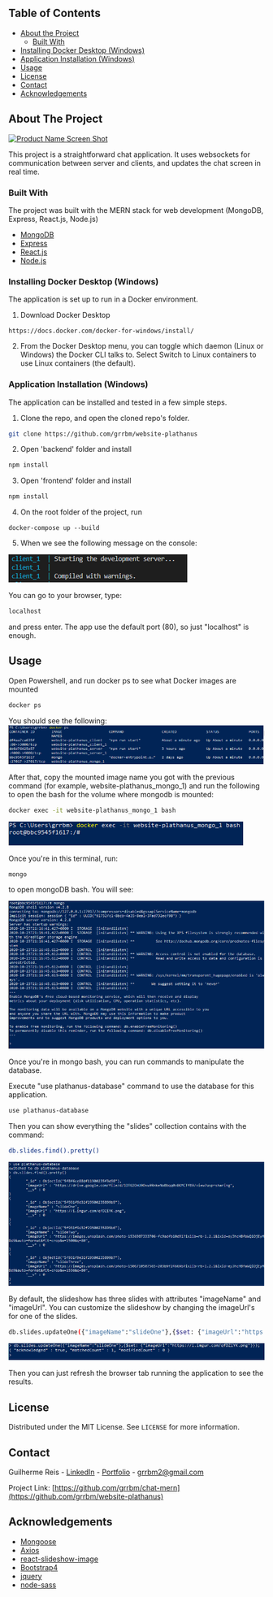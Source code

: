 <!-- TABLE OF CONTENTS -->
## Table of Contents

* [About the Project](#about-the-project)
  * [Built With](#built-with)
* [Installing Docker Desktop (Windows)](#installing-docker-desktop-(windows))
* [Application Installation (Windows)](#application-installation-(windows))
* [Usage](#usage)
* [License](#license)
* [Contact](#contact)
* [Acknowledgements](#acknowledgements)



<!-- ABOUT THE PROJECT -->
## About The Project

[![Product Name Screen Shot][product-screenshot]](https://example.com)

This project is a straightforward chat application. It uses websockets for communication between server and clients, and updates the chat screen in real time.

### Built With
The project was built with the MERN stack for web development (MongoDB, Express, React.js, Node.js)
* [MongoDB](https://www.mongodb.com/)
* [Express](https://expressjs.com/)
* [React.js](https://reactjs.org/)
* [Node.js](https://nodejs.org/)


### Installing Docker Desktop (Windows)
The application is set up to run in a Docker environment.

1. Download Docker Desktop
 ```
https://docs.docker.com/docker-for-windows/install/
 ```
2. From the Docker Desktop menu, you can toggle which daemon (Linux or Windows) the Docker CLI talks to. Select Switch to Linux containers to use Linux containers (the default).

### Application Installation (Windows)
The application can be installed and tested in a few simple steps.

1. Clone the repo, and open the cloned repo's folder.
  ```sh
git clone https://github.com/grrbm/website-plathanus
  ```
2. Open 'backend' folder and install
  ```sh
  npm install
  ```
3. Open 'frontend' folder and install
  ```sh
  npm install
  ```
4. On the root folder of the project, run
  ```JS
  docker-compose up --build
  ```
5. When we see the following message on the console:




[![Product Name Screen Shot][client-one]](https://example.com)




You can go to your browser, type: 
  ```sh
localhost
  ```
and press enter. The app use the default port (80), so just "localhost" is enough. 

<!-- USAGE EXAMPLES -->
## Usage

Open Powershell, and run docker ps to see what Docker images are mounted

  ```sh
docker ps
  ```

You should see the following: 
[![Product Name Screen Shot][docker-ps]](https://example.com)


After that, copy the mounted image name you got with the previous command (for example, website-plathanus_mongo_1) and run the following to open the bash for the volume where mongodb is mounted:

```sh
docker exec -it website-plathanus_mongo_1 bash
```


[![Product Name Screen Shot][docker-exec]](https://example.com)




Once you're in this terminal, run:

```sh
mongo
```

to open mongoDB bash. You will see: 

[![Product Name Screen Shot][mongo-bash]](https://example.com)



Once you're in mongo bash, you can run commands to manipulate the database.

Execute "use plathanus-database" command to use the database for this application.

```sh
use plathanus-database
```

Then you can show everything the "slides" collection contains with the command: 

```sh
db.slides.find().pretty()
```

[![Product Name Screen Shot][slides-find]](https://example.com)



By default, the slideshow has three slides with attributes "imageName" and "imageUrl". You can customize the slideshow by changing the imageUrl's for one of the slides.

```sh
db.slides.updateOne({"imageName":"slideOne"},{$set: {"imageUrl":"https://i.imgur.com/nlVAFXN.jpg"}});
```



[![Product Name Screen Shot][update-one]](https://example.com)




Then you can just refresh the browser tab running the application to see the results.
<!-- LICENSE -->
## License

Distributed under the MIT License. See `LICENSE` for more information.



<!-- CONTACT -->
## Contact

Guilherme Reis - [LinkedIn](https://www.linkedin.com/in/guilherme-reis-1691b597/) - [Portfolio](https://guilhermereisrbm.netlify.app/) -  grrbm2@gmail.com

Project Link: [https://github.com/grrbm/chat-mern](https://github.com/grrbm/website-plathanus)



<!-- ACKNOWLEDGEMENTS -->
## Acknowledgements
* [Mongoose](https://mongoosejs.com/)
* [Axios](https://github.com/axios/axios)
* [react-slideshow-image](https://github.com/femioladeji/react-slideshow)
* [Bootstrap4](https://getbootstrap.com/)
* [jquery](https://jquery.com/)
* [node-sass](https://github.com/sass/node-sass)





<!-- MARKDOWN LINKS & IMAGES -->
<!-- https://www.markdownguide.org/basic-syntax/#reference-style-links -->
[contributors-shield]: https://img.shields.io/github/contributors/othneildrew/Best-README-Template.svg?style=flat-square
[contributors-url]: https://github.com/othneildrew/Best-README-Template/graphs/contributors
[forks-shield]: https://img.shields.io/github/forks/othneildrew/Best-README-Template.svg?style=flat-square
[forks-url]: https://github.com/othneildrew/Best-README-Template/network/members
[stars-shield]: https://img.shields.io/github/stars/othneildrew/Best-README-Template.svg?style=flat-square
[stars-url]: https://github.com/othneildrew/Best-README-Template/stargazers
[issues-shield]: https://img.shields.io/github/issues/othneildrew/Best-README-Template.svg?style=flat-square
[issues-url]: https://github.com/othneildrew/Best-README-Template/issues
[license-shield]: https://img.shields.io/github/license/othneildrew/Best-README-Template.svg?style=flat-square
[license-url]: https://github.com/othneildrew/Best-README-Template/blob/master/LICENSE.txt
[linkedin-shield]: https://img.shields.io/badge/-LinkedIn-black.svg?style=flat-square&logo=linkedin&colorB=555
[linkedin-url]: https://linkedin.com/in/othneildrew
[product-screenshot]: images/screenshot.png
[feature-screenshot]: images/filterby.png
[join-screenshot]: images/joinscreen.PNG
[client-one]: images/client_1.PNG
[docker-ps]: images/docker-ps.PNG
[mongo-bash]: images/mongo-bash.PNG
[slides-find]: images/slides-find.PNG
[update-one]: images/update-one.PNG
[docker-exec]: images/docker-exec.PNG


